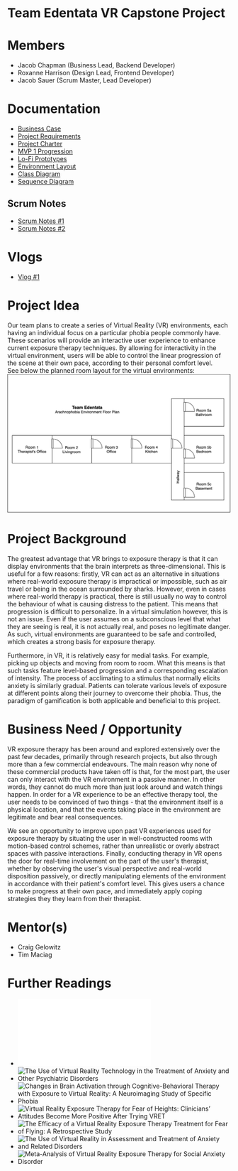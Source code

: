 # Team Edentata VR Capstone Project

# Members
- Jacob Chapman (Business Lead, Backend Developer)
- Roxanne Harrison (Design Lead, Frontend Developer)
- Jacob Sauer (Scrum Master, Lead Developer)

# Documentation
- [Business Case](Documentation/business_case.pdf)
- [Project Requirements](Documentation/project_requirements.pdf)
- [Project Charter](Documentation/project_charter.pdf)
- [MVP 1 Progression](Documentation/environment_progression_sequence.pdf)
- [Lo-Fi Prototypes](Documentation/lo_fi_prototypes.pdf)
- [Environment Layout](Documentation/environment_layout.png)
- [Class Diagram](Documentation/SpiderClassDiagram.PNG)
- [Sequence Diagram](Documentation/environment_progression_sequence.pdf)

## Scrum Notes
- [Scrum Notes #1](Documentation/Scrum_Notes_1_9-24.pdf)
- [Scrum Notes #2](Documentation/Scrum_Notes_2_10-8.pdf)

# Vlogs

- [Vlog #1](https://www.youtube.com/watch?v=nNTIOCdFI7Q)

# Project Idea

Our team plans to create a series of Virtual Reality (VR) environments, each having an individual focus on a particular phobia people commonly have. These scenarios will provide an interactive user experience to enhance current exposure therapy techniques. By allowing for interactivity in the virtual environment, users will be able to control the linear progression of the scene at their own pace, according to their personal comfort level.  
See below the planned room layout for the virtual environments:  
![](Documentation/environment_layout.png)

# Project Background

The greatest advantage that VR brings to exposure therapy is that it can display environments that the brain interprets as three-dimensional. This is useful for a few reasons: firstly, VR can act as an alternative in situations where real-world exposure therapy is impractical or impossible, such as air travel or being in the ocean surrounded by sharks. However, even in cases where real-world therapy is practical, there is still usually no way to control the behaviour of what is causing distress to the patient. This means that progression is difficult to personalize. In a virtual simulation however, this is not an issue. Even if the user assumes on a subconscious level that what they are seeing is real, it is not actually real, and poses no legitimate danger. As such, virtual environments are guaranteed to be safe and controlled, which creates a strong basis for exposure therapy.

Furthermore, in VR, it is relatively easy for medial tasks. For example, picking up objects and moving from room to room. What this means is that such tasks feature level-based progression and a corresponding escalation of intensity. The process of acclimating to a stimulus that normally elicits anxiety is similarly gradual. Patients can tolerate various levels of exposure at different points along their journey to overcome their phobia. Thus, the paradigm of gamification is both applicable and beneficial to this project.

# Business Need / Opportunity

VR exposure therapy has been around and explored extensively over the past few decades, primarily through research projects, but also through more than a few commercial endeavours. The main reason why none of these commercial products have taken off is that, for the most part, the user can only interact with the VR environment in a passive manner. In other words, they cannot do much more than just look around and watch things happen. In order for a VR experience to be an effective therapy tool, the user needs to be convinced of two things - that the environment itself is a physical location, and that the events taking place in the environment are legitimate and bear real consequences. 

We see an opportunity to improve upon past VR experiences used for exposure therapy by situating the user in well-constructed rooms with motion-based control schemes, rather than unrealistic or overly abstract spaces with passive interactions. Finally, conducting therapy in VR opens the door for real-time involvement on the part of the user's therapist, whether by observing the user's visual perspective and real-world disposition passively, or directly manipulating elements of the environment in accordance with their patient's comfort level. This gives users a chance to make progress at their own pace, and immediately apply coping strategies they they learn from their therapist.

# Mentor(s)

- Craig Gelowitz
- Tim Maciag

# Further Readings

- ![A Meta-Analysis of the Immersion-Presence Relationship in Virtual Reality Experiences](Documentation/A_meta-analysis_of_the_immersion-presence_relationship_in_virtual_reality_experiences_IJVAR.pdf)
- ![The Use of Virtual Reality Technology in the Treatment of Anxiety and Other Psychiatric Disorders](https://www.ncbi.nlm.nih.gov/pmc/articles/PMC5421394/)
- ![Changes in Brain Activation through Cognitive-Behavioral Therapy with Exposure to Virtual Reality: A Neuroimaging Study of Specific Phobia](https://pubmed.ncbi.nlm.nih.gov/34441804/)
- ![Virtual Reality Exposure Therapy for Fear of Heights: Clinicians’ Attitudes Become More Positive After Trying VRET](https://www.frontiersin.org/articles/10.3389/fpsyg.2021.671871/full)
- ![The Efficacy of a Virtual Reality Exposure Therapy Treatment for Fear of Flying: A Retrospective Study](https://www.frontiersin.org/articles/10.3389/fpsyg.2021.641393/full)
- ![The Use of Virtual Reality in Assessment and Treatment of Anxiety and Related Disorders](https://onlinelibrary.wiley.com/doi/10.1002/cpp.2623)
- ![Meta-Analysis of Virtual Reality Exposure Therapy for Social Anxiety Disorder](https://www.cambridge.org/core/journals/psychological-medicine/article/metaanalysis-of-virtual-reality-exposure-therapy-for-social-anxiety-disorder/F31E7D26EF8C24671E3097B98FD3996F)
